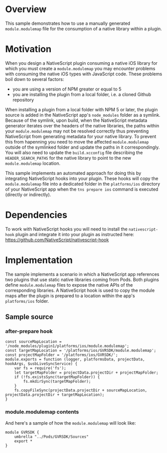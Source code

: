 # Overview
This sample demonstrates how to use a manually generated `module.modulemap` file for the consumption of a native library within a plugin.

# Motivation
When you design a NativeScript plugin consuming a native iOS library for which you must create a `module.modulemap` you may encounter problems with consuming the native iOS types with JavaScript code. These problems boil down to several factors:

- you are using a version of NPM greater or equal to 5
- you are installing the plugin from a local folder, i.e. a cloned Github repository

When installing a plugin from a local folder with NPM 5 or later, the plugin source is added in the NativeScript app's `node_modules` folder as a symlink. Because of the symlink, upon build, when the NativeScript metadata generator iterates over the headers of the native libraries, the paths within your `module.modulemap` may not be resolved correctly thus preventing NativeScript from generating metadata for your native library. To prevent this from hapenning you need to move the affected `module.modulemap` outside of the symlinked folder and update the paths in it correspondingly. You will also need to update the `build.xcconfig` file describing the `HEADER_SEARCH_PATHS` for the native library to point to the new `module.modulemap` location.

This sample implements an automated approach for doing this by integrating NativeScript hooks into your plugin. These hooks will copy the `module.modulemap` file into a dedicated folder in the `platforms/ios` directory of your NativeScript app when the `tns prepare ios` command is executed (directly or indirectly).

# Dependencies
To work with NativeScript hooks you will need to install the `nativescript-hook` plugin and integrate it into your plugin as instructed here: https://github.com/NativeScript/nativescript-hook

# Implementation
The sample implements a scenario in which a NativeScript app references two plugins that use static native libraries coming from Pods. Both plugins define `module.modulemap` files to expose the native APIs of the corresponding libraries. A NativeScript hook is used to copy the module maps after the plugin is prepared to a location within the app's `platforms/ios` folder. 

## Sample source

### after-prepare hook
```
const sourceMapLocation = '/node_modules/plugin1/platforms/ios/module.modulemap';
const targetMapLocation = '/platforms/ios/GVRSDK/module.modulemap';
const projectMapFolder = '/platforms/ios/GVRSDK/';
module.exports = function (logger, platformsData, projectData, hookArgs, $usbLiveSyncService) {
    var fs = require('fs');
    let targetMapFolder = projectData.projectDir + projectMapFolder;
    if (!fs.existsSync(targetMapFolder)) {
        fs.mkdirSync(targetMapFolder);
    }
    fs.copyFileSync(projectData.projectDir + sourceMapLocation, projectData.projectDir + targetMapLocation);
}
```
### module.modulemap contents
And here's a sample of how the `module.modulemap` will look like:

```
module GVRSDK {
    umbrella "../Pods/GVRSDK/Sources"
    export *
}
```
